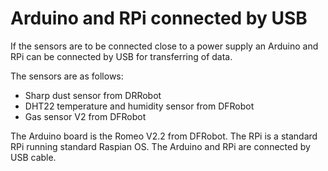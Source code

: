 # Arduino and RPi connected by USB

If the sensors are to be connected close to a power supply an Arduino and RPi can be connected by USB for transferring of data.

The sensors are as follows:

* Sharp dust sensor from DRRobot
* DHT22 temperature and humidity sensor from DFRobot
* Gas sensor V2 from DFRobot

The Arduino board is the Romeo V2.2 from DFRobot. The RPi is a standard RPi running standard Raspian OS. The Arduino and RPi are connected by USB cable.


